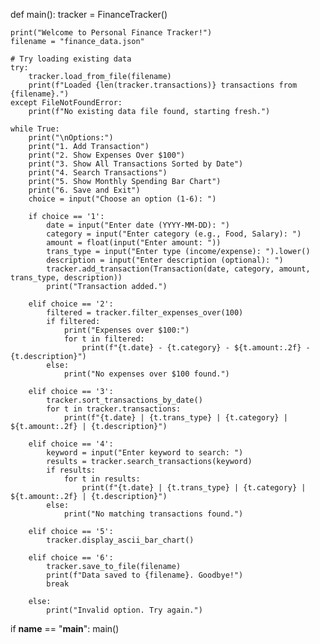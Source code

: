 def main():
    tracker = FinanceTracker()

    print("Welcome to Personal Finance Tracker!")
    filename = "finance_data.json"

    # Try loading existing data
    try:
        tracker.load_from_file(filename)
        print(f"Loaded {len(tracker.transactions)} transactions from {filename}.")
    except FileNotFoundError:
        print(f"No existing data file found, starting fresh.")

    while True:
        print("\nOptions:")
        print("1. Add Transaction")
        print("2. Show Expenses Over $100")
        print("3. Show All Transactions Sorted by Date")
        print("4. Search Transactions")
        print("5. Show Monthly Spending Bar Chart")
        print("6. Save and Exit")
        choice = input("Choose an option (1-6): ")

        if choice == '1':
            date = input("Enter date (YYYY-MM-DD): ")
            category = input("Enter category (e.g., Food, Salary): ")
            amount = float(input("Enter amount: "))
            trans_type = input("Enter type (income/expense): ").lower()
            description = input("Enter description (optional): ")
            tracker.add_transaction(Transaction(date, category, amount, trans_type, description))
            print("Transaction added.")

        elif choice == '2':
            filtered = tracker.filter_expenses_over(100)
            if filtered:
                print("Expenses over $100:")
                for t in filtered:
                    print(f"{t.date} - {t.category} - ${t.amount:.2f} - {t.description}")
            else:
                print("No expenses over $100 found.")

        elif choice == '3':
            tracker.sort_transactions_by_date()
            for t in tracker.transactions:
                print(f"{t.date} | {t.trans_type} | {t.category} | ${t.amount:.2f} | {t.description}")

        elif choice == '4':
            keyword = input("Enter keyword to search: ")
            results = tracker.search_transactions(keyword)
            if results:
                for t in results:
                    print(f"{t.date} | {t.trans_type} | {t.category} | ${t.amount:.2f} | {t.description}")
            else:
                print("No matching transactions found.")

        elif choice == '5':
            tracker.display_ascii_bar_chart()

        elif choice == '6':
            tracker.save_to_file(filename)
            print(f"Data saved to {filename}. Goodbye!")
            break

        else:
            print("Invalid option. Try again.")

if __name__ == "__main__":
    main()
